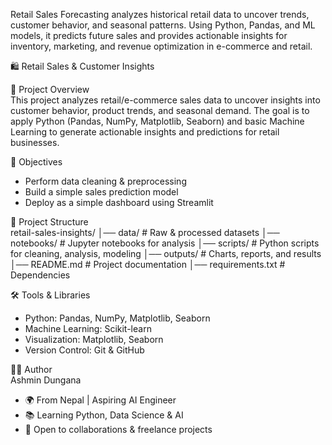 Retail Sales Forecasting analyzes historical retail data to uncover trends, customer behavior, and seasonal patterns. Using Python, Pandas, and ML models, it predicts future sales and provides actionable insights for inventory, marketing, and revenue optimization in e-commerce and retail.

🛍️ Retail Sales & Customer Insights  

📌 Project Overview  
This project analyzes retail/e-commerce sales data to uncover insights into customer behavior, product trends, and seasonal demand. The goal is to apply Python (Pandas, NumPy, Matplotlib, Seaborn) and basic Machine Learning to generate actionable insights and predictions for retail businesses.  

🎯 Objectives  
- Perform data cleaning & preprocessing  
- Build a simple sales prediction model 
- Deploy as a simple dashboard using Streamlit  


📂 Project Structure  
retail-sales-insights/
│── data/ # Raw & processed datasets
│── notebooks/ # Jupyter notebooks for analysis
│── scripts/ # Python scripts for cleaning, analysis, modeling
│── outputs/ # Charts, reports, and results
│── README.md # Project documentation
│── requirements.txt # Dependencies


🛠️ Tools & Libraries  
- Python: Pandas, NumPy, Matplotlib, Seaborn  
- Machine Learning: Scikit-learn  
- Visualization: Matplotlib, Seaborn  
- Version Control: Git & GitHub  

👩‍💻 Author  
Ashmin Dungana 
- 🌍 From Nepal | Aspiring AI Engineer  
- 📚 Learning Python, Data Science & AI  
- 💼 Open to collaborations & freelance projects  

